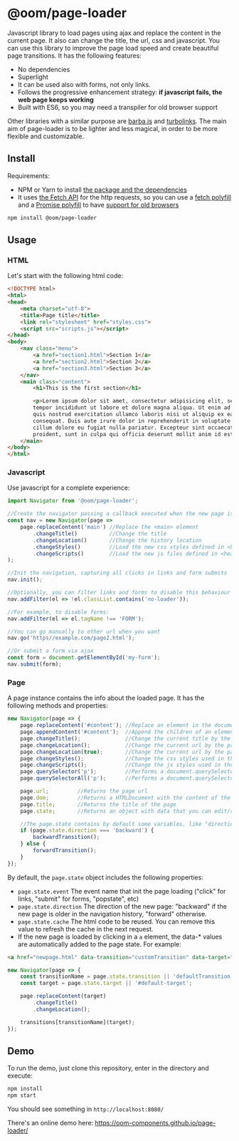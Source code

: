 # @oom/page-loader

Javascript library to load pages using ajax and replace the content in the current page. It also can change the title, the url, css and javascript. You can use this library to improve the page load speed and create beautiful page transitions. It has the following features:

* No dependencies
* Superlight
* It can be used also with forms, not only links.
* Follows the progressive enhancement strategy: **if javascript fails, the web page keeps working**
* Built with ES6, so you may need a transpiler for old browser support

Other libraries with a similar purpose are [barba.js](https://github.com/luruke/barba.js/) and [turbolinks](https://github.com/turbolinks/turbolinks). The main aim of page-loader is to be lighter and less magical, in order to be more flexible and customizable.

## Install

Requirements:

* NPM or Yarn to install [the package and the dependencies](https://www.npmjs.com/@oom/page-loader)
* It uses [the Fetch API](https://developer.mozilla.org/en-US/docs/Web/API/Fetch_API) for the http requests, so you can use a [fetch polyfill](https://github.com/github/fetch) and a [Promise polyfill](https://github.com/taylorhakes/promise-polyfill) to have [support for old browsers](https://caniuse.com/#feat=fetch)

```sh
npm install @oom/page-loader
```

## Usage

### HTML

Let's start with the following html code:

```html
<!DOCTYPE html>
<html>
<head>
    <meta charset="utf-8">
    <title>Page title</title>
    <link rel="stylesheet" href="styles.css">
    <script src="scripts.js"></script>
</head>
<body>
    <nav class="menu">
        <a href="section1.html">Section 1</a>
        <a href="section2.html">Section 2</a>
        <a href="section3.html">Section 3</a>
    </nav>
    <main class="content">
        <h1>This is the first section</h1>

        <p>Lorem ipsum dolor sit amet, consectetur adipisicing elit, sed do eiusmod
        tempor incididunt ut labore et dolore magna aliqua. Ut enim ad minim veniam,
        quis nostrud exercitation ullamco laboris nisi ut aliquip ex ea commodo
        consequat. Duis aute irure dolor in reprehenderit in voluptate velit esse
        cillum dolore eu fugiat nulla pariatur. Excepteur sint occaecat cupidatat non
        proident, sunt in culpa qui officia deserunt mollit anim id est laborum.</p>
    </main>
</body>
</html>
```

### Javascript

Use javascript for a complete experience:

```js
import Navigator from '@oom/page-loader';

//Create the navigator passing a callback executed when the new page is loaded
const nav = new Navigator(page => 
    page.replaceContent('main') //Replace the <main> element
        .changeTitle()          //Change the title
        .changeLocation()       //Change the history location
        .changeStyles()         //Load the new css styles defined in <head> not present currently
        .changeScripts()        //Load the new js files defined in <head> not present currently
);

//Init the navigation, capturing all clicks in links and form submits
nav.init();

//Optionally, you can filter links and forms to disable this behaviour
nav.addFilter(el => !el.classList.contains('no-loader'));

//For example, to disable forms:
nav.addFilter(el => el.tagName !== 'FORM');

//You can go manually to other url when you want
nav.go('https//example.com/page2.html');

//Or submit a form via ajax
const form = document.getElementById('my-form');
nav.submit(form);
```

### Page

A page instance contains the info about the loaded page. It has the following methods and properties:

```js
new Navigator(page => {
    page.replaceContent('#content'); //Replace an element in the document by the same element in the page
    page.appendContent('#content');  //Append the children of an element in the page to the same element in the document
    page.changeTitle();              //Change the current title by the page title
    page.changeLocation();           //Change the current url by the page url using window.pushState()
    page.changeLocation(true);       //Change the current url by the page url using window.replaceState()
    page.changeStyles();             //Change the css styles used in the new page (<link rel="stylesheet"> in <head>)
    page.changeScripts();            //Change the js styles used in the new page (<script src="..."> in <head>)
    page.querySelector('p');         //Performs a document.querySelector in the page. Throws an exception on empty result
    page.querySelectorAll('p');      //Performs a document.querySelectorAll in the page. Throws an exception on empty result

    page.url;         //Returns the page url
    page.dom;         //Returns a HTMLDocument with the content of the page
    page.title;       //Returns the title of the page
    page.state;       //Returns an object with data that you can edit/read each time you visit that page

    //The page.state contains by default some variables, like "direction":
    if (page.state.direction === 'backward') {
        backwardTransition();
    } else {
        forwardTransition();
    }
});
```

By default, the `page.state` object includes the following properties:

* `page.state.event` The event name that init the page loading ("click" for links, "submit" for forms, "popstate", etc)
* `page.state.direction` The direction of the new page: "backward" if the new page is older in the navigation history, "forward" otherwise.
* `page.state.cache` The html code to be reused. You can remove this value to refresh the cache in the next request.
* If the new page is loaded by clicking in a `a` element, the data-* values are automatically added to the page state. For example:

```html
<a href="newpage.html" data-transition="customTransition" data-target="#container">Click me!</a>
```

```js
new Navigator(page => {
    const transitionName = page.state.transition || 'defaultTransition';
    const target = page.state.target || '#default-target';

    page.replaceContent(target)
        .changeTitle()
        .changeLocation();

    transitions[transitionName](target);
});
```


## Demo

To run the demo, just clone this repository, enter in the directory and execute:

```sh
npm install
npm start
```

You should see something in `http://localhost:8080/`

There's an online demo here: https://oom-components.github.io/page-loader/
